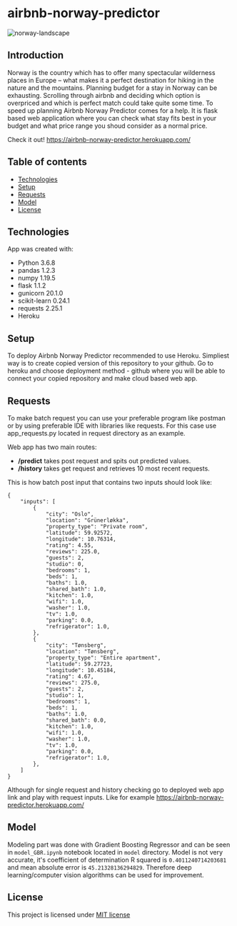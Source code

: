 # airbnb-norway-predictor

<img src="https://i.ibb.co/GcKNRWh/norway-landscape.png" alt="norway-landscape" border="0">

## Introduction
Norway is the country which has to offer many spectacular wilderness places in Europe – what makes it a perfect destination for hiking in the nature and the mountains. Planning budget for a stay in Norway can be exhausting. Scrolling through airbnb and deciding which option is overpriced and which is perfect match could take quite some time. To speed up planning Airbnb Norway Predictor comes for a help. It is flask based web application where you can check what stay fits best in your budget and what price range you shoud consider as a normal price.

Check it out! https://airbnb-norway-predictor.herokuapp.com/

## Table of contents
* [Technologies](#technologies)
* [Setup](#setup)
* [Requests](#requests)
* [Model](#model)
* [License](#license)

## Technologies
App was created with:
* Python 3.6.8
* pandas 1.2.3 
* numpy 1.19.5
* flask 1.1.2
* gunicorn 20.1.0
* scikit-learn 0.24.1
* requests 2.25.1
* Heroku

## Setup
To deploy Airbnb Norway Predictor recommended to use Heroku. Simpliest way is to create copied version of this repository to your github. Go to heroku and choose deployment method - github where you will be able to connect your copied repository and make cloud based web app.

## Requests
To make batch request you can use your preferable program like postman or by using preferable IDE with libraries like requests. For this case use app_requests.py located in request directory as an example.

Web app has two main routes:
 * **/predict** takes post request and spits out predicted values.
 * **/history** takes get request and retrieves 10 most recent requests.

This is how batch post input that contains two inputs should look like:

```
{
    "inputs": [
        {
            "city": "Oslo",
            "location": "Grünerløkka",
            "property_type": "Private room",
            "latitude": 59.92572,
            "longitude": 10.76314,
            "rating": 4.55,
            "reviews": 225.0,
            "guests": 2,
            "studio": 0,
            "bedrooms": 1,
            "beds": 1,
            "baths": 1.0,
            "shared_bath": 1.0,
            "kitchen": 1.0,
            "wifi": 1.0,
            "washer": 1.0,
            "tv": 1.0,
            "parking": 0.0,
            "refrigerator": 1.0,
        },
        {
            "city": "Tønsberg",
            "location": "Tønsberg",
            "property_type": "Entire apartment",
            "latitude": 59.27723,
            "longitude": 10.45184,
            "rating": 4.67,
            "reviews": 275.0,
            "guests": 2,
            "studio": 1,
            "bedrooms": 1,
            "beds": 1,
            "baths": 1.0,
            "shared_bath": 0.0,
            "kitchen": 1.0,
            "wifi": 1.0,
            "washer": 1.0,
            "tv": 1.0,
            "parking": 0.0,
            "refrigerator": 1.0,
        },
    ]
}
```

Although for single request and history checking go to deployed web app link and play with request inputs. Like for example https://airbnb-norway-predictor.herokuapp.com/

## Model
Modeling part was done with Gradient Boosting Regressor and can be seen in `model_GBR.ipynb` notebook located in `model` directory. Model is not very accurate, it's coefficient of determination R squared is `0.4011240714203681` and mean absolute error is `45.21328136294829`. Therefore deep learning/computer vision algorithms can be used for improvement.

## License
This project is licensed under [MIT license](https://tldrlegal.com/license/mit-license)
